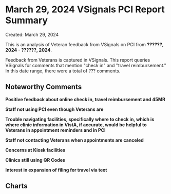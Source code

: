 # March 29, 2024 VSignals PCI Report Summary

Created: March 29, 2024

This is an analysis of Veteran feedback from VSignals on PCI from **??????, 2024 - ??????, 2024**. 

Feedback from Veterans is captured in VSignals. This report queries VSignals for comments that mention "check in" and "travel reimbursement." In this date range, there were a total of ??? comments. 

## Noteworthy Comments

**Positive feedback about online check in, travel reimbursement and 45MR** 



**Staff not using PCI even though Veterans are**


**Trouble navigating facilities, specifically where to check in, which is where clinic information in VistA, if accurate, would be helpful to Veterans in appointment reminders and in PCI**



**Staff not contacting Veterans when appointments are canceled**


**Concerns at Kiosk facilities**


**Clinics still using QR Codes**


**Interest in expansion of filing for travel via text**


## Charts



<br/><br/><br/><br/>

